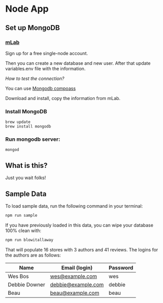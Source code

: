 # Node App

## Set up MongoDB

### [mLab](https://mlab.com/home)
Sign up for a free single-node account.

Then you can create a new database and new user. After that update variables.env file with the information.

*How to test the connection?*

You can use [Mongodb compoass](https://www.mongodb.com/cloud/atlas?jmp=download-center)

Download and install, copy the information from mLab.

### Install MongoDB

```
brew update
brew install mongodb
```

### Run mongodb server:

```
mongod
```

## What is this?

Just you wait folks!

## Sample Data

To load sample data, run the following command in your terminal:

```bash
npm run sample
```

If you have previously loaded in this data, you can wipe your database 100% clean with:

```bash
npm run blowitallaway
```

That will populate 16 stores with 3 authors and 41 reviews. The logins for the authors are as follows:

|Name|Email (login)|Password|
|---|---|---|
|Wes Bos|wes@example.com|wes|
|Debbie Downer|debbie@example.com|debbie|
|Beau|beau@example.com|beau|


